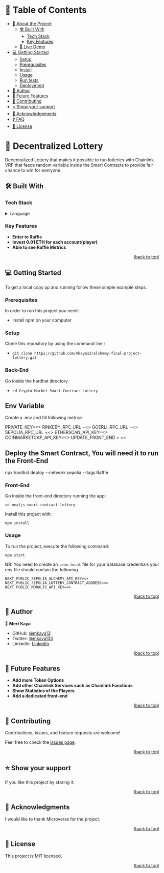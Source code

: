 <a name="readme-top"></a>

<!-- TABLE OF CONTENTS -->

# 📗 Table of Contents

- [📖 About the Project](#about-project)
  - [🛠 Built With](#built-with)
    - [Tech Stack](#tech-stack)
    - [Key Features](#key-features)
  - [🚀 Live Demo](#live-demo)
- [💻 Getting Started](#getting-started)
  - [Setup](#setup)
  - [Prerequisites](#prerequisites)
  - [Install](#install)
  - [Usage](#usage)
  - [Run tests](#run-tests)
  - [Deployment](#triangular_flag_on_post-deployment)
- [👤 Author](#author)
- [🔭 Future Features](#future-features)
- [🤝 Contributing](#contributing)
- [⭐️ Show your support](#support)
- [🙏 Acknowledgements](#acknowledgements)
- [❓ FAQ](#faq)
- [📝 License](#license)

<!-- PROJECT DESCRIPTION -->

# 📖 Decentralized Lottery <a name="about-project"></a>

Decentralized Lottery that makes it possible to run lotteries with Chainlink VRF that feeds random variable inside the Smart Contracts to provide fair chance to win for everyone.

## 🛠 Built With <a name="built-with"></a>

### Tech Stack <a name="tech-stack"></a>

<details>
  <summary>Language</summary>
  <ul>
    <li><a href="https://soliditylang.org/">Solidity</a></li>
    <li><a href="https://www.javascript.com/">JavaScript</a></li>
    <li><a href="https://www.w3schools.com/html/">HTML</a></li>
    <li><a href="https://www.w3schools.com/css/">CSS</a></li>
  </ul>
</details>

<!-- Features -->

### Key Features <a name="key-features"></a>

- **Enter to Raffle**
- **Invest 0.01 ETH for each account(player)**
- **Able to see Raffle Metrics**

<p align="right">(<a href="#readme-top">back to top</a>)</p>

<!-- GETTING STARTED -->

## 💻 Getting Started <a name="getting-started"></a>

To get a local copy up and running follow these simple example steps.

### Prerequisites

In order to run this project you need:

- Install npm on your computer

### Setup

Clone this repository by using the command line :

- `git clone https://github.com/mkaya13/alchemy-final-project-lottery.git`

### Back-End

Go inside the hardhat directory

- `cd Crypto-Market-Smart-Contract-Lottery`

## Env Variable

Create a .env and fill following metrics:

PRIVATE_KEY=<>
RINKEBY_RPC_URL =<>
GOERLI_RPC_URL =<>
SEPOLIA_RPC_URL =<>
ETHERSCAN_API_KEY=<>
COINMARKETCAP_API_KEY=<>
UPDATE_FRONT_END = <>

## Deploy the Smart Contract, You will need it to run the Front-End

npx hardhat deploy --network sepolia --tags Raffle

### Front-End

Go inside the front-end directory running the app:

`cd nextjs-smart-contract-lottery`

Install this project with:

`npm install`

### Usage

To run the project, execute the following command:

`npm start`

NB: You need to create an `.env.local` file for your database credentials
your env file should contain the following

```
NEXT_PUBLIC_SEPOLIA_ALCHEMY_API_KEY=<>
NEXT_PUBLIC_SEPOLIA_LOTTERY_CONTRACT_ADDRESS=<>
NEXT_PUBLIC_MORALIS_API_KEY=<>
```

<p align="right">(<a href="#readme-top">back to top</a>)</p>

<!-- AUTHORS -->

## 👤 Author <a name="author"></a>

👤 **Mert Kaya**

- GitHub: [@mkaya13](https://github.com/mkaya13)
- Twitter: [@mkaya133](https://twitter.com/mkaya133)
- LinkedIn: [LinkedIn](https://www.linkedin.com/in/mkaya13/)

<p align="right">(<a href="#readme-top">back to top</a>)</p>

<!-- FUTURE FEATURES -->

## 🔭 Future Features <a name="future-features"></a>

- **Add more Token Options**
- **Add other Chainlink Services such as Chainlink Functions**
- **Show Statistics of the Players**
- **Add a dedicated front-end**

<p align="right">(<a href="#readme-top">back to top</a>)</p>

<!-- CONTRIBUTING -->

## 🤝 Contributing <a name="contributing"></a>

Contributions, issues, and feature requests are welcome!

Feel free to check the [issues page](https://github.com/mkaya13/final-capstone-back-end/issues).

<p align="right">(<a href="#readme-top">back to top</a>)</p>

<!-- SUPPORT -->

## ⭐️ Show your support <a name="support"></a>

If you like this project by staring it.

<p align="right">(<a href="#readme-top">back to top</a>)</p>

<!-- ACKNOWLEDGEMENTS -->

## 🙏 Acknowledgments <a name="acknowledgements"></a>

I would like to thank Microverse for the project.

<p align="right">(<a href="#readme-top">back to top</a>)</p>

<!-- LICENSE -->

## 📝 License <a name="license"></a>

This project is [MIT](./LICENSE) licensed.

<p align="right">(<a href="#readme-top">back to top</a>)</p>
